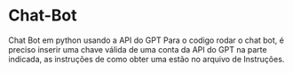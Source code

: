 # Chat-Bot
Chat Bot em python usando a API do GPT
Para o codigo rodar o chat bot, é preciso inserir uma chave válida de uma conta da API do GPT na parte indicada, as instruções de como obter uma estão no arquivo de Instruções.

